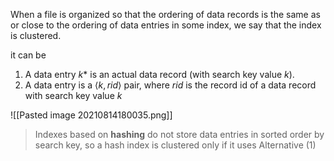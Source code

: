 When a file is organized so that the ordering of data records is the same as or close to the ordering of data entries in some index, we say that the index is clustered.

it can be

1. A data entry $k*$ is an actual data record (with search key value $k$).
2. A data entry is a $\langle k, rid \rangle$ pair, where $rid$ is the record id of a data record with search key value $k$

![[Pasted image 20210814180035.png]]

> Indexes based on **hashing** do not store data entries in sorted order by search key, so a hash index is clustered only if it uses Alternative (1)